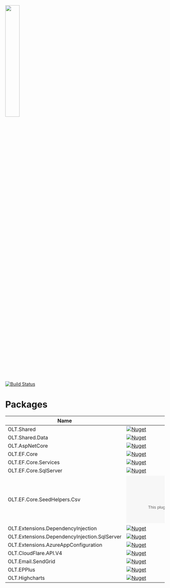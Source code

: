 <img src="https://user-images.githubusercontent.com/1365728/127748628-47575d74-a2fb-4539-a31e-74d8b435fc21.png" width="30%" >


[![Build Status](https://dev.azure.com/outerlimitstech/OLT/_apis/build/status/OuterlimitsTech.olt-dotnet-libraries?branchName=master)](https://dev.azure.com/outerlimitstech/OLT/_build/latest?definitionId=24&branchName=master)

# Packages

| Name | Version | Deprecated |
|--|--|--|
| OLT.Shared| [![Nuget](https://img.shields.io/nuget/v/OLT.Shared)](https://www.nuget.org/packages/OLT.Shared) | |
| OLT.Shared.Data | [![Nuget](https://img.shields.io/nuget/v/OLT.Shared.Data )](https://www.nuget.org/packages/OLT.Shared.Data ) | |
| OLT.AspNetCore | [![Nuget](https://img.shields.io/nuget/v/OLT.AspNetCore)](https://www.nuget.org/packages/OLT.AspNetCore) | |
| OLT.EF.Core| [![Nuget](https://img.shields.io/nuget/v/OLT.EF.Core)](https://www.nuget.org/packages/OLT.EF.Core) | |
| OLT.EF.Core.Services | [![Nuget](https://img.shields.io/nuget/v/OLT.EF.Core.Services )](https://www.nuget.org/packages/OLT.EF.Core.Services ) | |
| OLT.EF.Core.SqlServer | [![Nuget](https://img.shields.io/nuget/v/OLT.EF.Core.Services )](https://www.nuget.org/packages/OLT.EF.Core.SqlServer ) | Yes |
| OLT.EF.Core.SeedHelpers.Csv | [![Nuget](https://img.shields.io/nuget/v/OLT.EF.Core.SeedHelpers.Csv)](https://www.nuget.org/packages/OLT.EF.Core.SeedHelpers.Csv) | |
| OLT.Extensions.DependencyInjection | [![Nuget](https://img.shields.io/nuget/v/OLT.Extensions.DependencyInjection )](https://www.nuget.org/packages/OLT.Extensions.DependencyInjection ) | |
| OLT.Extensions.DependencyInjection.SqlServer | [![Nuget](https://img.shields.io/nuget/v/OLT.Extensions.DependencyInjection.SqlServer)](https://www.nuget.org/packages/OLT.Extensions.DependencyInjection.SqlServer) | |
| OLT.Extensions.AzureAppConfiguration| [![Nuget](https://img.shields.io/nuget/v/OLT.Extensions.AzureAppConfiguration)](https://www.nuget.org/packages/OLT.Extensions.AzureAppConfiguration) | |
| OLT.CloudFlare.API.V4 | [![Nuget](https://img.shields.io/nuget/v/OLT.CloudFlare.API.V4)](https://www.nuget.org/packages/OLT.CloudFlare.API.V4) | |
| OLT.Email.SendGrid | [![Nuget](https://img.shields.io/nuget/v/OLT.Email.SendGrid)](https://www.nuget.org/packages/OLT.Email.SendGrid) | |
| OLT.EPPlus | [![Nuget](https://img.shields.io/nuget/v/OLT.EPPlus)](https://www.nuget.org/packages/OLT.EPPlus) | |
| OLT.Highcharts | [![Nuget](https://img.shields.io/nuget/v/OLT.Highcharts)](https://www.nuget.org/packages/OLT.Highcharts) | |


